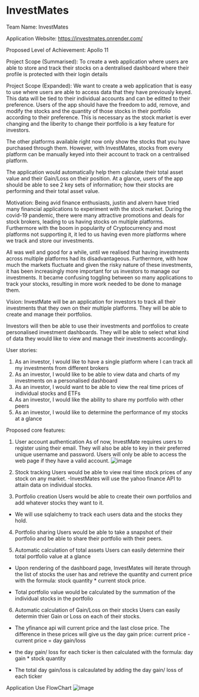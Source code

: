 # InvestMates
Team Name:
InvestMates

Application Website:
https://investmates.onrender.com/

Proposed Level of Achievement:
Apollo 11

Project Scope (Summarised):
To create a web application where users are able to store and track their stocks on a dentralised dashboard where their profile is protected with their login details 

Project Scope (Expanded):
We want to create a web application that is easy to use where users are able to access data that they have previously keyed. This data will be tied to their individual accounts and can be editted to their preference. Users of the app should have the freedom to add, remove, and modify the stocks and the quantity of those stocks in their portfolio according to their preference. This is necessary as the stock market is ever changing and the liberity to change their portfolio is a key feature for investors.

The other platforms available right now only show the stocks that you have purchased through them. However, with InvestMates, stocks from every platform can be manually keyed into their account to track on a centralised platform.

The application would automatically help them calculate their total asset value and their Gain/Loss on their position. At a glance, users of the app should be able to see 2 key sets of information; how their stocks are performing and their total asset value.


Motivation: Being avid finance enthusiasts, justin and alvern have tried many financial applications to experiment with the stock market. During the covid-19 pandemic, there were many attractive promotions and deals for stock brokers, leading to us having stocks on multiple platforms. Furthermore with the boom in popularity of Cryptocurrency and most platforms not supporting it, it led to us having even more platforms where we track and store our investments. 

All was well and good for a while, until we realised that having investments across multiple platforms had its disadvantageous. Furthermore, with how much the markets fluctuate and given the risky nature of these investments, it has been increasingly more important for us investors to manage our investments. It became confusing toggling between so many applications to track your stocks, resulting in more work needed to be done to manage them. 


Vision:
InvestMate will be an application for investors to track all their investments that they own on their multiple platforms. They will be able to create and manage their portfolios. 

Investors will then be able to use their investments and portfolios to create personalised investment dashboards. They will be able to select what kind of data they would like to view and manage their investments accordingly. 

User stories:
 1. As an investor, I would like to have a single platform where I can track all my investments from different brokers
 2. As an investor, I would like to be able to view data and charts of my investments on a personalised dashboard
 3. As an investor, I would want to be able to view the real time prices of individual stocks and ETFs
 4. As an investor, I would like the ability to share my portfolio with other peers  
 5. As an investor, I would like to determine the performance of my stocks at a glance


Proposed core features:
 1. User account authentication
As of now, InvestMate requires users to register using their email. They will also be able to key in their preferred unique username and password. Users will only be able to access the web page if they have a valid account.
![image](https://github.com/mralvern/InvestMates/assets/100460765/9e0e27b5-187c-467b-8534-2366596a7bb5)


 2. Stock tracking
Users would be able to view real time stock prices of any stock on any market. 
-InvestMates will use the yahoo finance API to attain data on individual stocks.


 3. Portfolio creation
Users would be able to create their own portfolios and add whatever stocks they want to it.
- We will use sqlalchemy to track each users data and the stocks they hold.


 4. Portfolio sharing 
Users would be able to take a snapshot of their portfolio and be able to share their portfolio with their peers.


 5. Automatic calculation of total assets
Users can easily determine their total portfolio value at a glance 
- Upon rendering of the dashboard page, InvestMates will iterate through the list of stocks the user has and retrieve the quantity and current price with the formula: stock quantity * current stock price.

- Total portfolio value would be calculated by the summation of the individual stocks in the portfolio


 6. Automatic calculation of Gain/Loss on their stocks
Users can easily determin thier Gain or Loss on each of their stocks.
- The yfinance api will current price and the last close price. The difference in these prices will give us the day gain price: current price - current price = day gain/loss

- the day gain/ loss for each ticker is then calculated with the formula: day gain * stock quantity

- The total day gain/loss is calcaulated by adding the day gain/ loss of each ticker


Application Use FlowChart
![image](https://github.com/mralvern/InvestMates/assets/100460765/c7e88eae-6107-4602-a9aa-e65689d55496)

